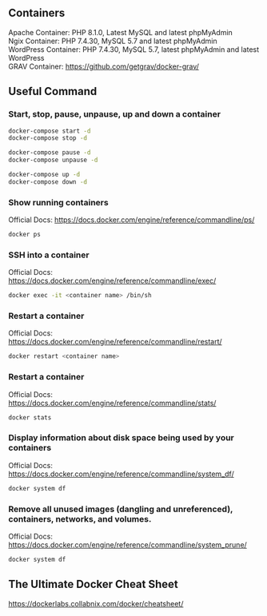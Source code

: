 ## Containers

Apache Container: PHP 8.1.0, Latest MySQL and latest phpMyAdmin\
Ngix Container: PHP 7.4.30, MySQL 5.7 and latest phpMyAdmin\
WordPress Container: PHP 7.4.30, MySQL 5.7, latest phpMyAdmin and latest WordPress\
GRAV Container: https://github.com/getgrav/docker-grav/

## Useful Command

### Start, stop, pause, unpause, up and down a container
```bash
docker-compose start -d
docker-compose stop -d

docker-compose pause -d
docker-compose unpause -d

docker-compose up -d
docker-compose down -d
```

### Show running containers
Official Docs: https://docs.docker.com/engine/reference/commandline/ps/
```bash
docker ps
```

### SSH into a container
Official Docs: https://docs.docker.com/engine/reference/commandline/exec/
```bash
docker exec -it <container name> /bin/sh
```

### Restart a container
Official Docs: https://docs.docker.com/engine/reference/commandline/restart/
```bash
docker restart <container name>
```

### Restart a container
Official Docs: https://docs.docker.com/engine/reference/commandline/stats/
```bash
docker stats
```

### Display information about disk space being used by your containers
Official Docs: https://docs.docker.com/engine/reference/commandline/system_df/
```bash
docker system df
```

### Remove all unused images (dangling and unreferenced), containers, networks, and volumes.
Official Docs: https://docs.docker.com/engine/reference/commandline/system_prune/
```bash
docker system df
```

## The Ultimate Docker Cheat Sheet
https://dockerlabs.collabnix.com/docker/cheatsheet/
